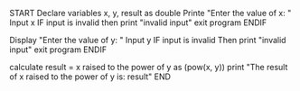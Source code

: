 START
  Declare variables x, y, result as double
  Printe "Enter the value of x: "
  Input x
  IF input is invalid then
    print "invalid input"
    exit program
  ENDIF

  Display "Enter the value of y: "
  Input y
  IF input is invalid Then
    print "invalid input"
    exit program
  ENDIF

  calculate result = x raised to the power of y as (pow(x, y))
  print "The result of x raised to the power of y is: result"
END
